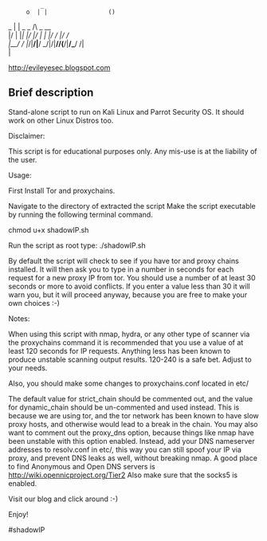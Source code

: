              _                              
         o  | |                 ()          
 _          | |  _         _    /\  _   __  
|/  |  |_|  |/  |/  |   | |/   /  \|/  /    
|__/ \/  |_/|__/|__/ \_/|/|__//(__/|__/\___/
                       /|                   
                       \|             

http://evileyesec.blogspot.com

Brief description
------------------

Stand-alone script to run on Kali Linux and Parrot Security OS.
It should work on other Linux Distros too.

Disclaimer:

This script is for educational purposes only. Any mis-use is at the liability of the user.


Usage:

First Install Tor and proxychains.

Navigate to the directory of extracted the script
Make the script executable by running the following terminal command.

chmod u+x shadowIP.sh


Run the script as root type:
./shadowIP.sh

By default the script will check to see if you have tor and proxy chains installed. It will then ask you to type in a number in seconds for each request for a new proxy IP from tor. You should use a number of at least 30 seconds or more to avoid conflicts. If you enter a value less than 30 it will warn you, but it will proceed anyway, because you are free to make your own choices :-)


Notes:

When using this script with nmap, hydra, or any other type of scanner via the proxychains command it is recommended that you use a value of at least 120 seconds for IP requests. Anything less has been known to produce unstable scanning output results. 120-240 is a safe bet. Adjust to your needs.

Also, you should make some changes to proxychains.conf located in etc/

The default value for strict_chain should be commented out, and the value for dynamic_chain should be un-commented and used instead. This is because we are using tor, and the tor network has been known to have slow proxy hosts, and otherwise would lead to a break in the chain. You may also want to comment out the proxy_dns option, because things like nmap have been unstable with this option enabled. Instead, add your DNS nameserver addresses to resolv.conf in etc/, this way you can still spoof your IP via proxy, and prevent DNS leaks as well, without breaking nmap. A good place to find Anonymous and Open DNS servers is http://wiki.opennicproject.org/Tier2
Also make sure that the socks5 is enabled. 

Visit our blog and click around :-)

Enjoy!                        
                       
#shadowIP
